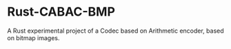 # Rust-CABAC-BMP
A Rust experimental project  of a Codec based on Arithmetic encoder, based on bitmap images. 
